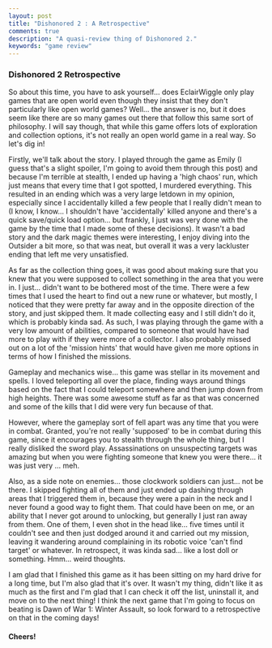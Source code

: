 ```yaml
---
layout: post
title: "Dishonored 2 : A Retrospective"
comments: true
description: "A quasi-review thing of Dishonored 2."
keywords: "game review"
---
```

### Dishonored 2 Retrospective

So about this time, you have to ask yourself... does EclairWiggle only play games that are open world even though they insist that they don't particularly like open world games? Well... the answer is no, but it does seem like there are so many games out there that follow this same sort of philosophy. I will say though, that while this game offers lots of exploration and collection options, it's not really an open world game in a real way. So let's dig in!

Firstly, we'll talk about the story. I played through the game as Emily (I guess that's a slight spoiler, I'm going to avoid them through this post) and because I'm terrible at stealth, I ended up having a 'high chaos' run, which just means that every time that I got spotted, I murdered everything. This resulted in an ending which was a very large letdown in my opinion, especially since I accidentally killed a few people that I really didn't mean to (I know, I know... I shouldn't have 'accidentally' killed anyone and there's a quick save/quick load option... but frankly, I just was very done with the game by the time that I made some of these decisions). It wasn't a bad story and the dark magic themes were interesting, I enjoy diving into the Outsider a bit more, so that was neat, but overall it was a very lackluster ending that left me very unsatisfied.

As far as the collection thing goes, it was good about making sure that you knew that you were supposed to collect something in the area that you were in. I just... didn't want to be bothered most of the time. There were a few times that I used the heart to find out a new rune or whatever, but mostly, I noticed that they were pretty far away and in the opposite direction of the story, and just skipped them. It made collecting easy and I still didn't do it, which is probably kinda sad. As such, I was playing through the game with a very low amount of abilities, compared to someone that would have had more to play with if they were more of a collector. I also probably missed out on a lot of the 'mission hints' that would have given me more options in terms of how I finished the missions.

Gameplay and mechanics wise... this game was stellar in its movement and spells. I loved teleporting all over the place, finding ways around things based on the fact that I could teleport somewhere and then jump down from high heights. There was some awesome stuff as far as that was concerned and some of the kills that I did were very fun because of that. 

However, where the gameplay sort of fell apart was any time that you were in combat. Granted, you're not really 'supposed' to be in combat during this game, since it encourages you to stealth through the whole thing, but I really disliked the sword play. Assassinations on unsuspecting targets was amazing but when you were fighting someone that knew you were there... it was just very ... meh. 

Also, as a side note on enemies... those clockwork soldiers can just... not be there. I skipped fighting all of them and just ended up dashing through areas that I triggered them in, because they were a pain in the neck and I never found a good way to fight them. That could have been on me, or an ability that I never got around to unlocking, but generally I just ran away from them. One of them, I even shot in the head like... five times until it couldn't see and then just dodged around it and carried out my mission, leaving it wandering around complaining in its robotic voice 'can't find target' or whatever. In retrospect, it was kinda sad... like a lost doll or something. Hmm... weird thoughts. 

I am glad that I finished this game as it has been sitting on my hard drive for a long time, but I'm also glad that it's over. It wasn't my thing, didn't like it as much as the first and I'm glad that I can check it off the list, uninstall it, and move on to the next thing! I think the next game that I'm going to focus on beating is Dawn of War 1: Winter Assault, so look forward to a retrospective on that in the coming days!

#### Cheers!
